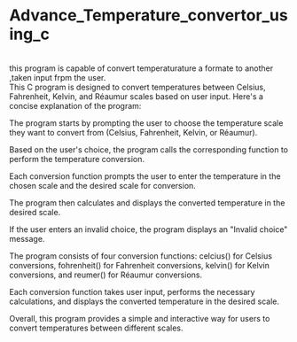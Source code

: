 # Advance_Temperature_convertor_using_c
<br>
this program is capable of convert temperaturature a formate to another ,taken input frpm the user.
<br>
This C program is designed to convert temperatures between Celsius, Fahrenheit, Kelvin, and Réaumur scales based on user input. Here's a concise explanation of the program:

The program starts by prompting the user to choose the temperature scale they want to convert from (Celsius, Fahrenheit, Kelvin, or Réaumur).

Based on the user's choice, the program calls the corresponding function to perform the temperature conversion.

Each conversion function prompts the user to enter the temperature in the chosen scale and the desired scale for conversion.

The program then calculates and displays the converted temperature in the desired scale.

If the user enters an invalid choice, the program displays an "Invalid choice" message.

The program consists of four conversion functions: celcius() for Celsius conversions, fohrenheit() for Fahrenheit conversions, kelvin() for Kelvin conversions, and reumer() for Réaumur conversions.

Each conversion function takes user input, performs the necessary calculations, and displays the converted temperature in the desired scale.

Overall, this program provides a simple and interactive way for users to convert temperatures between different scales.
